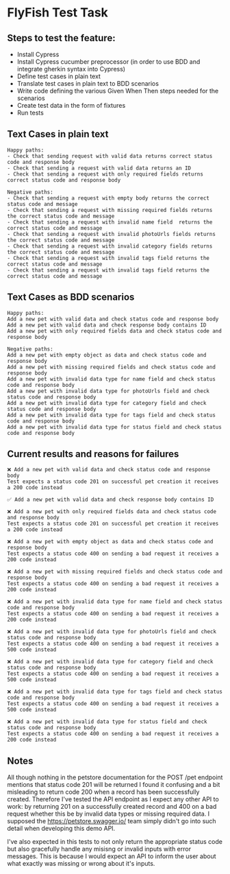 # FlyFish Test Task

## Steps to test the feature:

- Install Cypress
- Install Cypress cucumber preprocessor (in order to use BDD and integrate gherkin syntax into Cypress)
- Define test cases in plain text
- Translate test cases in plain text to BDD scenarios
- Write code defining the various Given When Then steps needed for the scenarios
- Create test data in the form of fixtures 
- Run tests


## Text Cases in plain text
    Happy paths:
    - Check that sending request with valid data returns correct status code and response body			
    - Check that sending a request with valid data returns an ID
    - Check that sending a request with only required fields returns correct status code and response body
    
    Negative paths:
    - Check that sending a request with empty body returns the correct status code and message
    - Check that sending a request with missing required fields returns the correct status code and message
    - Check that sending a request with invalid name field  returns the correct status code and message
    - Check that sending a request with invalid photoUrls fields returns the correct status code and message
    - Check that sending a request with invalid category fields returns the correct status code and message
    - Check that sending a request with invalid tags field returns the correct status code and message
    - Check that sending a request with invalid tags field returns the correct status code and message


## Text Cases as BDD scenarios

    Happy paths:
    Add a new pet with valid data and check status code and response body
    Add a new pet with valid data and check response body contains ID
    Add a new pet with only required fields data and check status code and response body

    Negative paths:
    Add a new pet with empty object as data and check status code and response body
    Add a new pet with missing required fields and check status code and response body
    Add a new pet with invalid data type for name field and check status code and response body
    Add a new pet with invalid data type for photoUrls field and check status code and response body
    Add a new pet with invalid data type for category field and check status code and response body
    Add a new pet with invalid data type for tags field and check status code and response body
    Add a new pet with invalid data type for status field and check status code and response body

 ## Current results and reasons for failures

    ❌ Add a new pet with valid data and check status code and response body
    Test expects a status code 201 on successful pet creation it receives a 200 code instead

    ✅ Add a new pet with valid data and check response body contains ID

    ❌ Add a new pet with only required fields data and check status code and response body
    Test expects a status code 201 on successful pet creation it receives a 200 code instead

    ❌ Add a new pet with empty object as data and check status code and response body
    Test expects a status code 400 on sending a bad request it receives a 200 code instead

    ❌ Add a new pet with missing required fields and check status code and response body
    Test expects a status code 400 on sending a bad request it receives a 200 code instead

    ❌ Add a new pet with invalid data type for name field and check status code and response body
    Test expects a status code 400 on sending a bad request it receives a 200 code instead

    ❌ Add a new pet with invalid data type for photoUrls field and check status code and response body
    Test expects a status code 400 on sending a bad request it receives a 500 code instead

    ❌ Add a new pet with invalid data type for category field and check status code and response body
    Test expects a status code 400 on sending a bad request it receives a 500 code instead

    ❌ Add a new pet with invalid data type for tags field and check status code and response body
    Test expects a status code 400 on sending a bad request it receives a 500 code instead

    ❌ Add a new pet with invalid data type for status field and check status code and response body
    Test expects a status code 400 on sending a bad request it receives a 200 code instead



 ## Notes

 All though nothing in the petstore documentation for the POST /pet endpoint mentions that status code 201 will be returned I found it confusing and a bit misleading to return code 200 when a record has been successfully created. Therefore I've tested the API endpoint as I expect any other API to work: by returning  201 on a successfully created record and 400 on a bad request whether this be by invalid data types or missing required data. I supposed the https://petstore.swagger.io/ team simply didn't go into such detail when developing this demo API.

 I've also expected in this tests to not only return the appropriate status code but also gracefully handle any misisng or invalid inputs with error messages. This is because I would expect an API to inform the user about what exactly was missing or wrong about it's inputs.

 